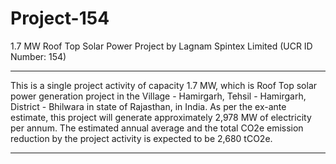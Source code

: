 # Project-154
1.7 MW Roof Top Solar Power Project by Lagnam Spintex Limited (UCR ID Number: 154)
___________
This is a single project activity of capacity 1.7 MW, which is Roof Top solar power generation project in the Village - Hamirgarh, Tehsil - Hamirgarh, District - Bhilwara in state of Rajasthan, in India. As per the ex-ante estimate, this project will generate approximately 2,978 MW of electricity per annum. The estimated annual average and the total CO2e emission reduction by the project activity is expected to be 2,680 tCO2e.
_______________
